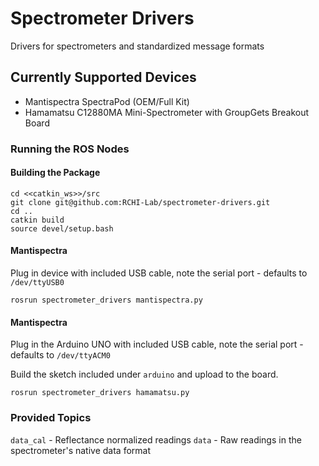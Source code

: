 # Spectrometer Drivers

Drivers for spectrometers and standardized message formats

## Currently Supported Devices

- Mantispectra SpectraPod (OEM/Full Kit)
- Hamamatsu C12880MA Mini-Spectrometer with GroupGets Breakout Board

### Running the ROS Nodes

#### Building the Package
```
cd <<catkin_ws>>/src
git clone git@github.com:RCHI-Lab/spectrometer-drivers.git
cd ..
catkin build
source devel/setup.bash
```

#### Mantispectra

Plug in device with included USB cable, note the serial port - defaults to `/dev/ttyUSB0`

`rosrun spectrometer_drivers mantispectra.py`


#### Mantispectra

Plug in the Arduino UNO with included USB cable, note the serial port - defaults to `/dev/ttyACM0`

Build the sketch included under `arduino` and upload to the board.

`rosrun spectrometer_drivers hamamatsu.py`

### Provided Topics

`data_cal` - Reflectance normalized readings
`data` - Raw readings in the spectrometer's native data format